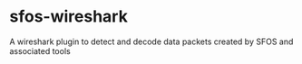 # sfos-wireshark
A wireshark plugin to detect and decode data packets created by SFOS and associated tools
